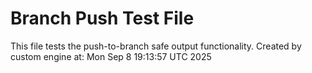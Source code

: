 # Branch Push Test File
This file tests the push-to-branch safe output functionality.
Created by custom engine at: Mon Sep  8 19:13:57 UTC 2025
